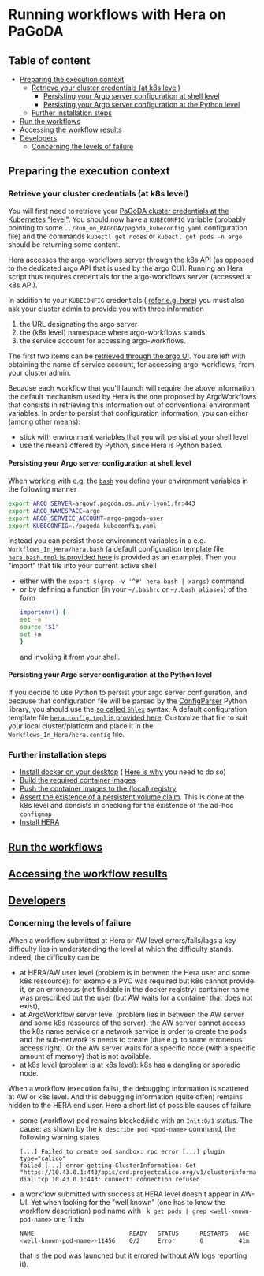 # Running workflows with Hera on PaGoDA<!-- omit from toc -->

## Table of content<!-- omit from toc -->

- [Preparing the execution context](#preparing-the-execution-context)
  - [Retrieve your cluster credentials (at k8s level)](#retrieve-your-cluster-credentials-at-k8s-level)
    - [Persisting your Argo server configuration at shell level](#persisting-your-argo-server-configuration-at-shell-level)
    - [Persisting your Argo server configuration at the Python level](#persisting-your-argo-server-configuration-at-the-python-level)
  - [Further installation steps](#further-installation-steps)
- [Run the workflows](#run-the-workflows)
- [Accessing the workflow results](#accessing-the-workflow-results)
- [Developers](#developers)
  - [Concerning the levels of failure](#concerning-the-levels-of-failure)

## Preparing the execution context

### Retrieve your cluster credentials (at k8s level)

You will first need to retrieve your
[PaGoDA cluster credentials at the Kubernetes "level"](../On_PaGoDA_cluster/Readme.md#retrieve-your-cluster-credentials-at-the-kubernetes-level).
You should now have a `KUBECONFIG` variable (probably pointing to some
`../Run_on_PAGoDA/pagoda_kubeconfig.yaml` configuration file) and the
commands `kubectl get nodes` or `kubectl get pods -n argo` should be
returning some content.

Hera accesses the argo-workflows server through the k8s API (as opposed to the
dedicated argo API that is used by the argo CLI). Running an Hera script thus
requires credentials for the argo-workflows server (accessed at k8s API).

In addition to your `KUBECONFIG` credentials (
[refer e.g. here](../On_PaGoDA_cluster/Readme.md#retrieve-your-cluster-credentials-at-the-kubernetes-level))
you must also ask your cluster admin to provide you with three information

1. the URL designating the argo server
2. the (k8s level) namespace where argo-workflows stands.
3. the service account for accessing argo-workflows.

The first two items can be
[retrieved through the argo UI](../On_PaGoDA_cluster/Readme.md#retrieve-your-cluster-credentials-at-the-argo-server-level).
You are left with obtaining the name of service account, for accessing
argo-workflows, from your cluster admin.

Because each workflow that you'll launch will require the above information,
the default mechanism used by Hera is the one proposed by ArgoWorkflows that
consists in retrieving this information out of conventional environment
variables.
In order to persist that configuration information, you can either (among
other means):

- stick with environment variables that you will persist at your shell level
- use the means offered by Python, since Hera is Python based.

#### Persisting your Argo server configuration at shell level

When working with e.g. the
[`bash`](<https://en.wikipedia.org/wiki/Bash_(Unix_shell)>)
you define your environment variables in the following manner

```bash
export ARGO_SERVER=argowf.pagoda.os.univ-lyon1.fr:443
export ARGO_NAMESPACE=argo
export ARGO_SERVICE_ACCOUNT=argo-pagoda-user
export KUBECONFIG=./pagoda_kubeconfig.yaml
```

Instead you can persist those environment variables in a e.g.
`Workflows_In_Hera/hera.bash` (a default configuration template file
[`hera.bash.tmpl` is provided here](hera.bash.tmpl) is provided as an
example). Then you "import" that file into your current active shell

- either with the `export $(grep -v '^#' hera.bash | xargs)` command
- or by defining a function (in your `~/.bashrc` or `~/.bash_aliases`) of the
  form
  ```bash
  importenv() {
  set -a
  source "$1"
  set +a
  }
  ```
  and invoking it from your shell.

#### Persisting your Argo server configuration at the Python level

If you decide to use Python to persist your argo server configuration, and
because that configuration file will be parsed by the
[ConfigParser](https://docs.python.org/3/library/configparser.html)
Python library, you should use the
[so called `Shlex`](https://docs.python.org/3/library/shlex.html#module-shlex)
syntax.
A default configuration template file
[`hera.config.tmpl` is provided here](hera.config.tmpl). Customize that
file to suit your local cluster/platform and place it in the
`Workflows_In_Hera/hera.config` file.

### Further installation steps

- [Install docker on your desktop](../With_CLI_Generic/Readme.md#installing-docker-on-your-desktop) (
  [Here is why](../On_PaGoDA_cluster/Readme.md#install-docker-on-your-desktop)
  you need to do so)
- [Build the required container images](../With_CLI_Generic/Readme.md#buildpull-the-required-containers)
- [Push the container images to the (local) registry](../On_PaGoDA_cluster/Readme.md#registering-the-container-images)
- [Assert the existence of a persistent volume claim](../On_PaGoDA_cluster/Readme.md#volumes-and-context-creation). This is done at the k8s level and consists
  in checking for the existence of the ad-hoc `configmap`
- [Install HERA](../With_HERA_Generic/Readme.md#install-hera-and-its-dependencies)

## [Run the workflows](../With_HERA_Generic/Readme.md#running-workflows)

## [Accessing the workflow results](../On_PaGoDA_cluster/Readme.md#accessing-results)

## [Developers](../With_HERA_Generic/Readme.md#developers)

### Concerning the levels of failure

When a workflow submitted at Hera or AW level errors/fails/lags a key
difficulty lies in understanding the level at which the difficulty stands.
Indeed, the difficulty can be

- at HERA/AW user level (problem is in between the Hera user and some k8s
  ressource): for example a PVC was required but k8s cannot provide it, or
  an erroneous (not findable in the docker registry) container name was
  prescribed but the user (but AW waits for a container that does not exist),
- at ArgoWorkflow server level (problem lies in between the AW server and some
  k8s ressource of the server): the AW server cannot access the k8s name
  service or a network service is order to create the pods and the sub-network
  is needs to create (due e.g. to some erroneous access right). Or the AW
  server waits for a specific node (with a specific amount of memory) that is
  not available.
- at k8s level (problem is at k8s level): k8s has a dangling or sporadic node.

When a workflow (execution fails), the debugging information is scattered at
AW or k8s level. And this debugging information (quite often) remains hidden
to the HERA end user.
Here a short list of possible causes of failure

- some (workflow) pod remains blocked/idle with an `Init:0/1` status. The cause:
  as shown by the `k describe pod <pod-name>` command, the following warning
  states
  ```
  [...] Failed to create pod sandbox: rpc error [...] plugin type="calico"
  failed [...] error getting ClusterInformation: Get
  "https://10.43.0.1:443/apis/crd.projectcalico.org/v1/clusterinformations/default":
  dial tcp 10.43.0.1:443: connect: connection refused
  ```
- a workflow submitted with success at HERA level doesn't appear in AW-UI. Yet
  when looking for the "well known" (one has to know the workflow description)
  pod name with ` k get pods | grep <well-known-pod-name>` one finds
  ```bash
  NAME                           READY   STATUS      RESTARTS   AGE
  <well-known-pod-name>-11456    0/2     Error       0          41m
  ```
  that is the pod was launched but it errored (without AW logs reporting it).
